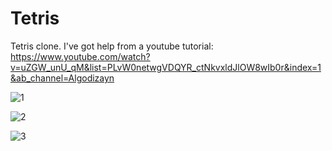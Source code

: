 # Tetris
Tetris clone.
I've got help from a youtube tutorial: https://www.youtube.com/watch?v=uZGW_unU_qM&list=PLvW0netwgVDQYR_ctNkvxldJlOW8wIb0r&index=1&ab_channel=Algodizayn

![1](https://user-images.githubusercontent.com/77192206/215358903-58985185-3d76-4435-9b2b-44e90ecfa02b.JPG)

![2](https://user-images.githubusercontent.com/77192206/215358910-564fb9d1-47e2-4310-93eb-c6cb521f8170.JPG)

![3](https://user-images.githubusercontent.com/77192206/215358916-510cad06-6d5a-4ca2-9a72-86762de34503.JPG)
